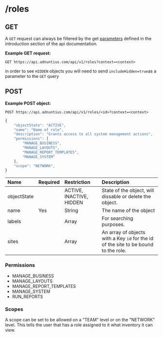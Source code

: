 # /roles

## GET

A `GET` request can always be filtered by the get [parameters](http://docs.adnuntius.com/api/api-requests) defined in the introduction section of the api documentation.

**Example GET request:**

```http
GET https://api.adnuntius.com/api/v1/roles?context=<context>
```

in order to see `HIDDEN` objects you will need to send `includeHidden=true`as a parameter to the `GET` query

## POST

**Example POST object:**

```http
POST https://api.adnuntius.com/api/v1/roles/<id>?context=<context>
```

```javascript
{
    "objectState": "ACTIVE",
    "name": "Name of role",
    "description": "Grants access to all system management actions",
    "permissions": [
        "MANAGE_BUSINESS",
        "MANAGE_LAYOUTS",
        "MANAGE_REPORT_TEMPLATES",
        "MANAGE_SYSTEM"
    ],
    "scope": "NETWORK",
}
```

| Name | Required | Restriction | Description |
| :--- | :--- | :--- | :--- |
| objectState |  | ACTIVE, INACTIVE, HIDDEN | State of the object, will dissable or delete the object. |
| name | Yes | String | The name of the object |
| labels |  | Array | For searching purposes. |
| sites |  | Array | An array of objects with a Key `id` for the id of the site to be bound to the role. |

### Permissions

* MANAGE\_BUSINESS
* MANAGE\_LAYOUTS
* MANAGE\_REPORT\_TEMPLATES
* MANAGE\_SYSTEM
* RUN\_REPORTS

### Scopes

A scope can be set to be allowed on a "TEAM" level or on the "NETWORK" level. This tells the user that has a role assigned to it what inventory it can view.

